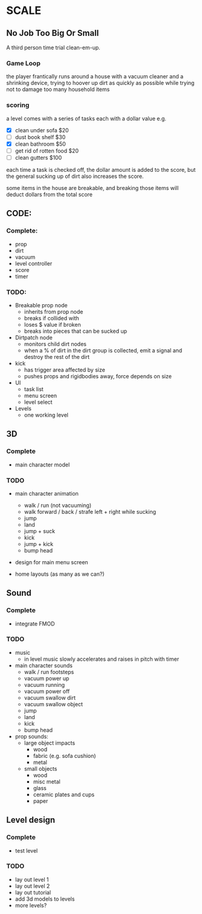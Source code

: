 # SCALE
## No Job Too Big Or Small
A third person time trial clean-em-up.

### Game Loop
the player frantically runs around a house with a vacuum cleaner and a shrinking device, trying to hoover up dirt as quickly as possible while trying not to damage too many household items

### scoring
a level comes with a series of tasks each with a dollar value e.g. 
- [X] clean under sofa $20
- [ ] dust book shelf $30
- [X] clean bathroom $50
- [ ] get rid of rotten food $20
- [ ] clean gutters $100

each time a task is checked off, the dollar amount is added to the score, but the general sucking up of dirt also increases the score.

some items in the house are breakable, and breaking those items will deduct dollars from the total score


## CODE:
### Complete:
- prop
- dirt
- vacuum
- level controller
- score
- timer

### TODO:

- Breakable prop node
    - inherits from prop node
    - breaks if collided with
    - loses $ value if broken
    - breaks into pieces that can be sucked up
- Dirtpatch node
    - monitors child dirt nodes
    - when a % of dirt in the dirt group is collected, emit a signal and destroy the rest of the dirt
- kick
    - has trigger area affected by size
    - pushes props and rigidbodies away, force depends on size
- UI
    - task list
    - menu screen
    - level select
- Levels
    - one working level

## 3D
### Complete
- main character model

### TODO
- main character animation
    - walk / run (not vacuuming)
    - walk forward / back / strafe left + right while sucking
    - jump
    - land
    - jump + suck
    - kick
    - jump + kick
    - bump head

- design for main menu screen
- home layouts (as many as we can?)

## Sound
### Complete
- integrate FMOD

### TODO

- music
    - in level music slowly accelerates and raises in pitch with timer
- main character sounds
    - walk / run footsteps
    - vacuum power up
    - vacuum running
    - vacuum power off
    - vacuum swallow dirt
    - vacuum swallow object
    - jump
    - land
    - kick
    - bump head
- prop sounds:
    - large object impacts
        - wood
        - fabric (e.g. sofa cushion)
        - metal
    - small objects
        - wood
        - misc metal
        - glass
        - ceramic plates and cups
        - paper



## Level design
### Complete
- test level
### TODO
- lay out level 1
- lay out level 2
- lay out tutorial
- add 3d models to levels
- more levels?
